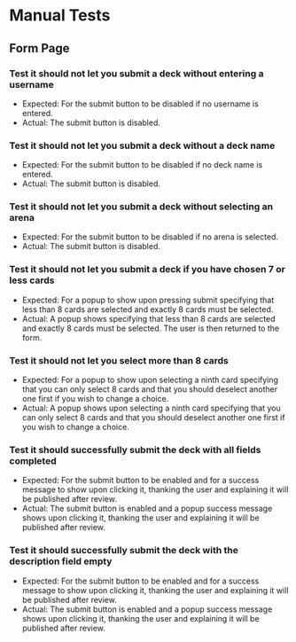 # Manual Tests
## Form Page
### Test it should not let you submit a deck without entering a username
- Expected: For the submit button to be disabled if no username is entered.
- Actual: The submit button is disabled.

### Test it should not let you submit a deck without a deck name
- Expected: For the submit button to be disabled if no deck name is entered.
- Actual: The submit button is disabled.

### Test it should not let you submit a deck without selecting an arena
- Expected: For the submit button to be disabled if no arena is selected.
- Actual: The submit button is disabled.

### Test it should not let you submit a deck if you have chosen 7 or less cards
- Expected: For a popup to show upon pressing submit specifying that less than 8 cards are selected and exactly 8 cards must be selected.
- Actual: A popup shows specifying that less than 8 cards are selected and exactly 8 cards must be selected. The user is then returned to the form.

### Test it should not let you select more than 8 cards
- Expected: For a popup to show upon selecting a ninth card specifying that you can only select 8 cards and that you should deselect another one first if you wish to change a choice.
- Actual: A popup shows upon selecting a ninth card specifying that you can only select 8 cards and that you should deselect another one first if you wish to change a choice.

### Test it should successfully submit the deck with all fields completed
- Expected: For the submit button to be enabled and for a success message to show upon clicking it, thanking the user and explaining it will be published after review.
- Actual: The submit button is enabled and a popup success message shows upon clicking it, thanking the user and explaining it will be published after review.

### Test it should successfully submit the deck with the description field empty
- Expected: For the submit button to be enabled and for a success message to show upon clicking it, thanking the user and explaining it will be published after review.
- Actual: The submit button is enabled and a popup success message shows upon clicking it, thanking the user and explaining it will be published after review.